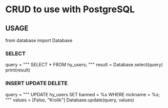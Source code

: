 # CRUD to use with PostgreSQL

## USAGE
from database import Database

### SELECT
query = """ 
            SELECT * FROM hy_users; 
        """
result = Database.select(query)
print(result)

### INSERT UPDATE DELETE
query = """ 
            UPDATE hy_users SET banned = %s WHERE nickname = %s; 
        """
values = [False, "Krolik"]
Database.update(query, values)